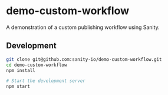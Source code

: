# demo-custom-workflow

A demonstration of a custom publishing workflow using Sanity.

## Development

```sh
git clone git@github.com:sanity-io/demo-custom-workflow.git
cd demo-custom-workflow
npm install

# Start the development server
npm start
```
